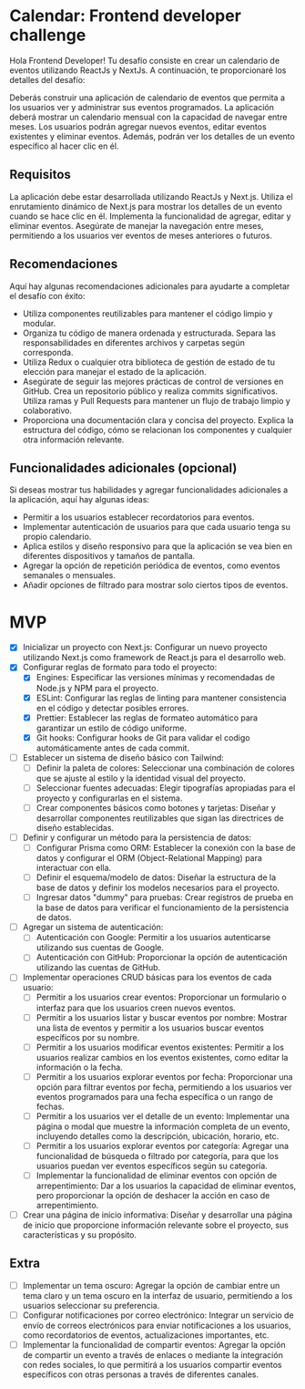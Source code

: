 # Calendar: Frontend developer challenge

Hola Frontend Developer! Tu desafío consiste en crear un calendario de eventos
utilizando ReactJs y NextJs. A continuación, te proporcionaré los detalles del
desafío:

Deberás construir una aplicación de calendario de eventos que permita a los
usuarios ver y administrar sus eventos programados. La aplicación deberá mostrar
un calendario mensual con la capacidad de navegar entre meses. Los usuarios
podrán agregar nuevos eventos, editar eventos existentes y eliminar eventos.
Además, podrán ver los detalles de un evento específico al hacer clic en él.

## Requisitos

La aplicación debe estar desarrollada utilizando ReactJs y Next.js. Utiliza el
enrutamiento dinámico de Next.js para mostrar los detalles de un evento cuando
se hace clic en él. Implementa la funcionalidad de agregar, editar y eliminar
eventos. Asegúrate de manejar la navegación entre meses, permitiendo a los
usuarios ver eventos de meses anteriores o futuros.

## Recomendaciones

Aquí hay algunas recomendaciones adicionales para ayudarte a completar el
desafío con éxito:

- Utiliza componentes reutilizables para mantener el código limpio y modular.
- Organiza tu código de manera ordenada y estructurada. Separa las
  responsabilidades en diferentes archivos y carpetas según corresponda.
- Utiliza Redux o cualquier otra biblioteca de gestión de estado de tu elección
  para manejar el estado de la aplicación.
- Asegúrate de seguir las mejores prácticas de control de versiones en GitHub.
  Crea un repositorio público y realiza commits significativos. Utiliza ramas y
  Pull Requests para mantener un flujo de trabajo limpio y colaborativo.
- Proporciona una documentación clara y concisa del proyecto. Explica la
  estructura del código, cómo se relacionan los componentes y cualquier otra
  información relevante.

## Funcionalidades adicionales (opcional)

Si deseas mostrar tus habilidades y agregar funcionalidades adicionales a la
aplicación, aquí hay algunas ideas:

- Permitir a los usuarios establecer recordatorios para eventos.
- Implementar autenticación de usuarios para que cada usuario tenga su propio
  calendario.
- Aplica estilos y diseño responsivo para que la aplicación se vea bien en
  diferentes dispositivos y tamaños de pantalla.
- Agregar la opción de repetición periódica de eventos, como eventos semanales o
  mensuales.
- Añadir opciones de filtrado para mostrar solo ciertos tipos de eventos.

# MVP

- [x] Inicializar un proyecto con Next.js: Configurar un nuevo proyecto
      utilizando Next.js como framework de React.js para el desarrollo web.
- [x] Configurar reglas de formato para todo el proyecto:
  - [x] Engines: Especificar las versiones mínimas y recomendadas de Node.js y
        NPM para el proyecto.
  - [x] ESLint: Configurar las reglas de linting para mantener consistencia en
        el código y detectar posibles errores.
  - [x] Prettier: Establecer las reglas de formateo automático para garantizar
        un estilo de código uniforme.
  - [x] Git hooks: Configurar hooks de Git para validar el codigo
        automáticamente antes de cada commit.
- [ ] Establecer un sistema de diseño básico con Tailwind:
  - [ ] Definir la paleta de colores: Seleccionar una combinación de colores que
        se ajuste al estilo y la identidad visual del proyecto.
  - [ ] Seleccionar fuentes adecuadas: Elegir tipografías apropiadas para el
        proyecto y configurarlas en el sistema.
  - [ ] Crear componentes básicos como botones y tarjetas: Diseñar y desarrollar
        componentes reutilizables que sigan las directrices de diseño
        establecidas.
- [ ] Definir y configurar un método para la persistencia de datos:
  - [ ] Configurar Prisma como ORM: Establecer la conexión con la base de datos
        y configurar el ORM (Object-Relational Mapping) para interactuar con
        ella.
  - [ ] Definir el esquema/modelo de datos: Diseñar la estructura de la base de
        datos y definir los modelos necesarios para el proyecto.
  - [ ] Ingresar datos "dummy" para pruebas: Crear registros de prueba en la
        base de datos para verificar el funcionamiento de la persistencia de
        datos.
- [ ] Agregar un sistema de autenticación:
  - [ ] Autenticación con Google: Permitir a los usuarios autenticarse
        utilizando sus cuentas de Google.
  - [ ] Autenticación con GitHub: Proporcionar la opción de autenticación
        utilizando las cuentas de GitHub.
- [ ] Implementar operaciones CRUD básicas para los eventos de cada usuario:
  - [ ] Permitir a los usuarios crear eventos: Proporcionar un formulario o
        interfaz para que los usuarios creen nuevos eventos.
  - [ ] Permitir a los usuarios listar y buscar eventos por nombre: Mostrar una
        lista de eventos y permitir a los usuarios buscar eventos específicos
        por su nombre.
  - [ ] Permitir a los usuarios modificar eventos existentes: Permitir a los
        usuarios realizar cambios en los eventos existentes, como editar la
        información o la fecha.
  - [ ] Permitir a los usuarios explorar eventos por fecha: Proporcionar una
        opción para filtrar eventos por fecha, permitiendo a los usuarios ver
        eventos programados para una fecha específica o un rango de fechas.
  - [ ] Permitir a los usuarios ver el detalle de un evento: Implementar una
        página o modal que muestre la información completa de un evento,
        incluyendo detalles como la descripción, ubicación, horario, etc.
  - [ ] Permitir a los usuarios explorar eventos por categoría: Agregar una
        funcionalidad de búsqueda o filtrado por categoría, para que los
        usuarios puedan ver eventos específicos según su categoría.
  - [ ] Implementar la funcionalidad de eliminar eventos con opción de
        arrepentimiento: Dar a los usuarios la capacidad de eliminar eventos,
        pero proporcionar la opción de deshacer la acción en caso de
        arrepentimiento.
- [ ] Crear una página de inicio informativa: Diseñar y desarrollar una página
      de inicio que proporcione información relevante sobre el proyecto, sus
      características y su propósito.

## Extra

- [ ] Implementar un tema oscuro: Agregar la opción de cambiar entre un tema
      claro y un tema oscuro en la interfaz de usuario, permitiendo a los
      usuarios seleccionar su preferencia.
- [ ] Configurar notificaciones por correo electrónico: Integrar un servicio de
      envío de correos electrónicos para enviar notificaciones a los usuarios,
      como recordatorios de eventos, actualizaciones importantes, etc.
- [ ] Implementar la funcionalidad de compartir eventos: Agregar la opción de
      compartir un evento a través de enlaces o mediante la integración con
      redes sociales, lo que permitirá a los usuarios compartir eventos
      específicos con otras personas a través de diferentes canales.
